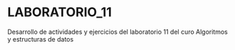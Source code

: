 # LABORATORIO_11
Desarrollo de actividades y ejercicios del laboratorio 11 del curo Algoritmos y estructuras de datos
